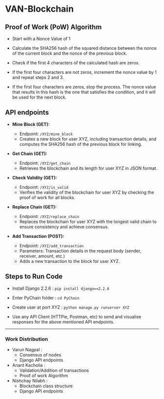 # VAN-Blockchain

## Proof of Work (PoW) Algorithm

- Start with a Nonce Value of 1

- Calculate the SHA256 hash of the squared distance between the nonce of the current block and the nonce of the previous block.

- Check if the first 4 characters of the calculated hash are zeros.

- If the first four characters are not zeros, increment the nonce value by 1 and repeat steps 2 and 3.

- If the first four characters are zeros, stop the process. The nonce value that results in this hash is the one that satisfies the condition, and it will be used for the next block.


## API endpoints

<!-- - `XYZ/mine_block` (GET request): Creates a node for user XYZ and contains SHA256 hash of the previous node. Also contains transaction details stored in that particular block.

- `XYZ/get_chain` (GET request) : Returns the chain and chain length for user XYZ in JSON format.

- `XYZ/is_valid` (GET request) : Returns whether the blockchain is valid. (Checks proof of work for all nodes)

- `XYZ/add_transaction` (POST request) : Add the transaction in the block for user XYZ.

- `XYZ/replace_chain` (GET request) : Replace the chain for the user XYZ with the longest chain to ensure consistency across all chains. (Ensures consensus) -->

- **Mine Block (GET):**
   - Endpoint: `/XYZ/mine_block`
   - Creates a new block for user XYZ, including transaction details, and computes the SHA256 hash of the previous block for linking.

- **Get Chain (GET):**
   - Endpoint: `/XYZ/get_chain`
   - Retrieves the blockchain and its length for user XYZ in JSON format.

- **Check Validity (GET):**
   - Endpoint: `/XYZ/is_valid`
   - Verifies the validity of the blockchain for user XYZ by checking the proof of work for all blocks.
- **Replace Chain (GET):**
   - Endpoint: `/XYZ/replace_chain`
   - Replaces the blockchain for user XYZ with the longest valid chain to ensure consistency and achieve consensus.

- **Add Transaction (POST):**
   - Endpoint: `/XYZ/add_transaction`
   - Parameters: Transaction details in the request body (sender, receiver, amount, etc.)
   - Adds a new transaction to the block for user XYZ.



## Steps to Run Code

- Install Django 2.2.6 : ```pip install django==2.2.6```

- Enter PyChain folder : ```cd PyChain```

- Create user at port XYZ : ```python manage.py runserver XYZ```

- Use any API Client (HTTPie, Postman, etc) to send and visualise responses for the above mentioned API endpoints.

<hr>

### Work Distribution
- Varun Nagpal : 
    - Consensus of nodes
    - Django API endpoints
- Anant Kacholia : 
    - Validation/Addition of transactions
    - Proof of work Algorithm
- Nishchay Nilabh : 
    - Blockchain class structure
    - Django API endpoints


